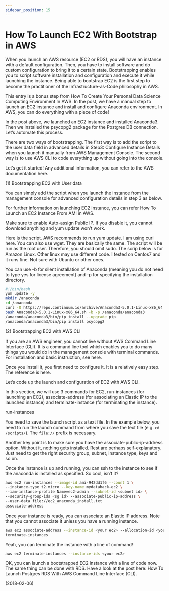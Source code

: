 ```yaml
---
sidebar_position: 15
---
```


# How To Launch EC2 With Bootstrap in AWS

When you launch an AWS resource (EC2 or RDS), you will have an instance with a default configuration. Then, you have to install software and do custom configuration to bring it to a certain state. Bootstrapping enables you to script software installation and configuration and execute it while launching the instance. Being able to bootstrap EC2 is the first step to become the practitioner of the Infrastructure-as-Code philosophy in AWS.

This entry is a bonus step from How To Create Your Personal Data Science Computing Environment In AWS. In the post, we have a manual step to launch an EC2 instance and install and configure Anaconda environment. In AWS, you can do everything with a piece of code!

In the post above, we launched an EC2 instance and installed Anaconda3. Then we installed the psycopg2 package for the Postgres DB connection. Let’s automate this process.

There are two ways of bootstrapping. The first way is to add the script to the user data field in advanced details in Step3: Configure Instance Details when you launch it manually from AWS Management Console. The second way is to use AWS CLI to code everything up without going into the console.

Let’s get it started! Any additional information, you can refer to the AWS documentation here.

(1) Bootstrapping EC2 with User data

You can simply add the script when you launch the instance from the management console for advanced configuration details in step 3 as below.

For further information on launching EC2 instance, you can refer How To Launch an EC2 Instance From AMI in AWS.

Make sure to enable Auto-assign Public IP. If you disable it, you cannot download anything and yum update won’t work.

Here is the script. AWS recommends to run yum update. I am using curl here. You can also use wget. They are basically the same. The script will be run as the root user. Therefore, you should omit sudo. The scrip below is for Amazon Linux. Other linux may use different code. I tested on Centos7 and it runs fine. Not sure with Ubuntu or other ones.

You can use -b for silent installation of Anaconda (meaning you do not need to type yes for license agreement) and -p for specifying the installation directory.

```bash
#!/bin/bash
yum update -y
mkdir /anaconda
cd /anaconda
curl -O https://repo.continuum.io/archive/Anaconda3-5.0.1-Linux-x86_64.sh
bash Anaconda3-5.0.1-Linux-x86_64.sh -b -p /anaconda/anaconda3
/anaconda/anaconda3/bin/pip install --upgrade pip
/anaconda/anaconda3/bin/pip install psycopg2
```

(2) Bootstrapping EC2 with AWS CLI

If you are an AWS engineer, you cannot live without AWS Command Line Interface (CLI). It is a command line tool which enables you to do many things you would do in the management console with terminal commands. For installation and basic instruction, see here.

Once you install it, you first need to configure it. It is a relatively easy step. The reference is here.

Let’s code up the launch and configuration of EC2 with AWS CLI.

In this section, we will use 3 commands for EC2, run-instances (for launching an EC2), associate-address (for associating an Elastic IP to the launched instance) and terminate-instance (for terminating the instance).

run-instances

You need to save the launch script as a text file. In the example below, you need to run the launch command from where you save the text file (e.g. `cd /scripts/`). The `file://` prefix is necessary.

Another key point is to make sure you have the associate-public-ip-address option. Without it, nothing gets installed. Rest are perhaps self-explanatory. Just need to get the right security group, subnet, instance type, keys and so on.

Once the instance is up and running, you can ssh to the instance to see if the anaconda is installed as specified. So cool, isn’t it?

```bash
aws ec2 run-instances --image-id ami-942dd1f6 --count 1 \
--instance-type t2.micro --key-name mydatahack-ec2 \
--iam-instance-profile Name=ec2-admin --subnet-id <subnet id> \
--security-group-ids <sg id> --associate-public-ip-address \
--user-data file://ec2_anaconda_install.txt
associate-address
```

Once your instance is ready, you can associate an Elastic IP address. Note that you cannot associate it unless you have a running instance.

```bash
aws ec2 associate-address --instance-id <your ec2> --allocation-id <your Elastic IP>
terminate-instances
```

Yeah, you can terminate the instance with a line of command!

```bash
aws ec2 terminate-instances --instance-ids <your ec2>
```

OK, you can launch a bootstrapped EC2 instance with a line of code now. The same thing can be done with RDS. Have a look at the post here: How To Launch Postgres RDS With AWS Command Line Interface (CLI).

(2018-02-06)
